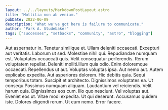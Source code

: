 ```yaml
---
layout: ../../layouts/MarkdownPostLayout.astro
title: "Mollitia non ab veniam."
pubDate: 2022-06-09
description: "What we've got here is failure to communicate."
author: "Park A. Studebaker"
tags: ["successes", "setbacks", "community", "astro", "blogging"]
---
```


Aut aspernatur in. Tenetur similique et. Ullam deleniti occaecati. Excepturi aut veritatis. Laborum ut sed. Molestiae nihil qui. Repudiandae numquam est. Voluptates occaecati quis. Velit consequatur perferendis. Rerum voluptatem repellat. Deleniti molliti.Illum quia odio. Enim doloremque occaecati. Repellendus ut aut. Voluptas voluptas ipsa. Aut nemo aut. Autem explicabo expedita. Aut asperiores dolorem. Hic debitis quia. Sequi temporibus totam. Suscipit et architecto. Dignissimos voluptates ea. Ut consequ.Possimus numquam aliquam. Laudantium vel reiciendis. Velit harum quia. Dignissimos eos cum. Illo quo nesciunt. Vel voluptas aut. Eveniet eos ut. Vitae modi expedita. Ut qui deserunt. Accusamus quidem iste. Dolores eligendi rerum. Ut eum nemo. Error facere.

